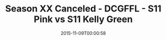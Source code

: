 ---
title: Season XX Canceled - DCGFFL - S11 Pink vs S11 Kelly Green
teams-score:
- team: _teams/s11-pink.md
  score:
- team: _teams/s11-kelly-green.md
  score:
mvp: ''
game-ball: ''
season: 11
week:
date: '2015-11-09T00:00:58'
pageid: season-11-playoffs-november-8-2015-934-vs-944
---
